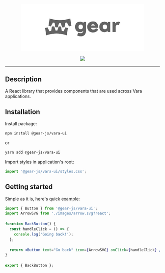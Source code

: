 <p align="center">
  <a href="https://gear-tech.io">
    <img src="https://github.com/gear-tech/gear/blob/master/images/logo-grey.png" width="400" alt="GEAR">
  </a>
</p>
<p align=center>
    <a href="https://github.com/gear-tech/gear-js/blob/master/LICENSE"><img src="https://img.shields.io/badge/License-GPL%203.0-success"></a>
</p>
<hr>

## Description

A React library that provides components that are used across Vara applications.

## Installation

Install package:

```sh
npm install @gear-js/vara-ui
```

or

```sh
yarn add @gear-js/vara-ui
```

Import styles in application's root:

```jsx
import '@gear-js/vara-ui/styles.css';
```

## Getting started

Simple as it is, here's quick example:

```jsx
import { Button } from '@gear-js/vara-ui';
import ArrowSVG from './images/arrow.svg?react';

function BackButton() {
  const handleClick = () => {
    console.log('Going back!');
  };

  return <Button text="Go back" icon={ArrowSVG} onClick={handleClick} />;
}

export { BackButton };
```
